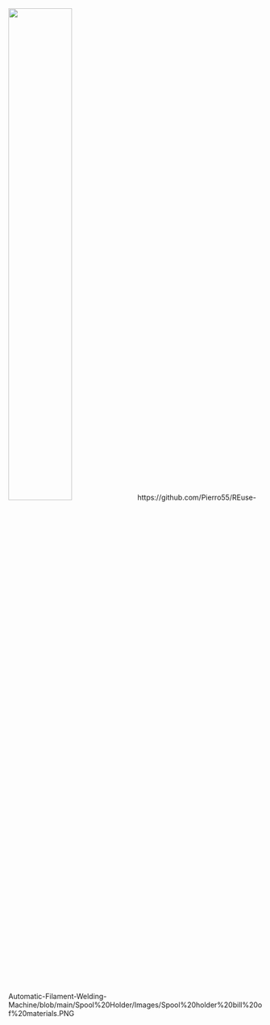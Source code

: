 <img src="https://github.com/Pierro55/REuse-Automatic-Filament-Welding-Machine/blob/main/Spool%20Holder/Images/Spool%20holder%20bill%20of%20materials.PNG" width=50% height=50%>
https://github.com/Pierro55/REuse-Automatic-Filament-Welding-Machine/blob/main/Spool%20Holder/Images/Spool%20holder%20bill%20of%20materials.PNG
